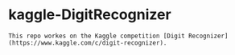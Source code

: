 # kaggle-DigitRecognizer


	This repo workes on the Kaggle competition [Digit Recognizer](https://www.kaggle.com/c/digit-recognizer).